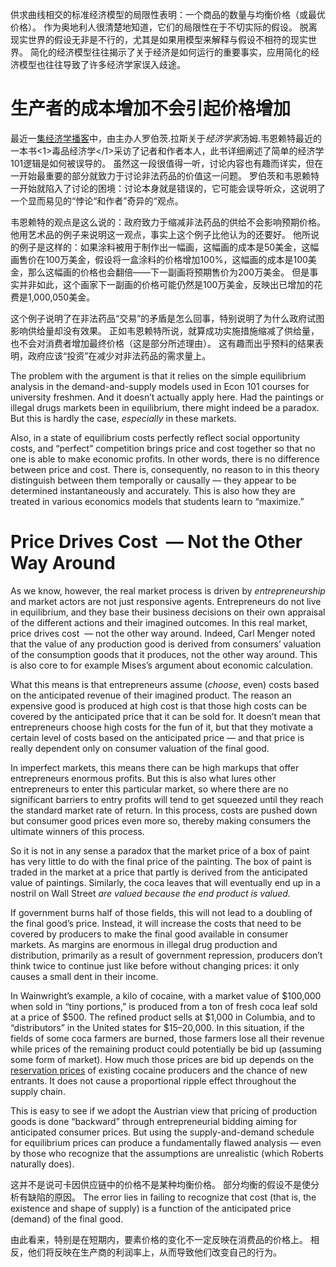 供求曲线相交的标准经济模型的局限性表明：一个商品的数量与均衡价格（或最优价格）。 作为奥地利人很清楚地知道，它们的局限性在于不切实际的假设。 脱离现实世界的假设无非是不行的，尤其是如果用模型来解释与假设不相符的现实世界。 简化的经济模型往往揭示了关于经济是如何运行的重要事实，应用简化的经济模型也往往导致了许多经济学家误入歧途。

# 生产者的成本增加不会引起价格增加

最近一[集经济学播客](http://www.econtalk.org/archives/2017/02/tom*wainwright.html)中，由主办人罗伯茨.拉斯关于*经济学家*汤姆.韦恩赖特最近的一本书<1>毒品经济学</a></1>采访了记者和作者本人，此书详细阐述了简单的经济学101逻辑是如何被误导的。 虽然这一段很值得一听，讨论内容也有趣而详实，但在一开始最重要的部分就致力于讨论非法药品的价值这一问题。 罗伯茨和韦恩赖特一开始就陷入了讨论的困境：讨论本身就是错误的，它可能会误导听众，这说明了一个显而易见的“悖论“和作者”奇异的“观点。

韦恩赖特的观点是这么说的：政府致力于缩减非法药品的供给不会影响预期价格。 他用艺术品的例子来说明这一观点，事实上这个例子比他认为的还要好。 他所说的例子是这样的：如果涂料被用于制作出一幅画，这幅画的成本是50美金，这幅画售价在100万美金，假设将一盒涂料的价格增加100%，这幅画的成本是100美金，那么这幅画的价格也会翻倍——下一副画将预期售价为200万美金。 但是事实并非如此，这个画家下一副画的价格可能仍然是100万美金，反映出已增加的花费是1,000,050美金。

这个例子说明了在非法药品“交易”的矛盾是怎么回事，特别说明了为什么政府试图影响供给量却没有效果。 正如韦恩赖特所说，就算成功实施措施缩减了供给量，也不会对消费者增加最终价格（这是部分所述理由）。 这有趣而出乎预料的结果表明，政府应该“投资”在减少对非法药品的需求量上。

The problem with the argument is that it relies on the simple equilibrium analysis in the demand-and-supply models used in Econ 101 courses for university freshmen. And it doesn’t actually apply here. Had the paintings or illegal drugs markets been in equilibrium, there might indeed be a paradox. But this is hardly the case, *especially* in these markets.

Also, in a state of equilibrium costs perfectly reflect social opportunity costs, and “perfect” competition brings price and cost together so that no one is able to make economic profits. In other words, there is no difference between price and cost. There is, consequently, no reason to in this theory distinguish between them temporally or causally — they appear to be determined instantaneously and accurately. This is also how they are treated in various economics models that students learn to “maximize.”

# Price Drives Cost  — Not the Other Way Around

As we know, however, the real market process is driven by *entrepreneurship* and market actors are not just responsive agents. Entrepreneurs do not live in equilibrium, and they base their business decisions on their own appraisal of the different actions and their imagined outcomes. In this real market, price drives cost  — not the other way around. Indeed, Carl Menger noted that the value of any production good is derived from consumers’ valuation of the consumption goods that it produces, not the other way around. This is also core to for example Mises’s argument about economic calculation.

What this means is that entrepreneurs assume (*choose*, even) costs based on the anticipated revenue of their imagined product. The reason an expensive good is produced at high cost is that those high costs can be covered by the anticipated price that it can be sold for. It doesn’t mean that entrepreneurs choose high costs for the fun of it, but that they motivate a certain level of costs based on the anticipated price — and that price is really dependent only on consumer valuation of the final good.

In imperfect markets, this means there can be high markups that offer entrepreneurs enormous profits. But this is also what lures other entrepreneurs to enter this particular market, so where there are no significant barriers to entry profits will tend to get squeezed until they reach the standard market rate of return. In this process, costs are pushed down but consumer good prices even more so, thereby making consumers the ultimate winners of this process.

So it is not in any sense a paradox that the market price of a box of paint has very little to do with the final price of the painting. The box of paint is traded in the market at a price that partly is derived from the anticipated value of paintings. Similarly, the coca leaves that will eventually end up in a nostril on Wall Street *are valued because the end product is valued.*

If government burns half of those fields, this will not lead to a doubling of the final good’s price. Instead, it will increase the costs that need to be covered by producers to make the final good available in consumer markets. As margins are enormous in illegal drug production and distribution, primarily as a result of government repression, producers don’t think twice to continue just like before without changing prices: it only causes a small dent in their income.

In Wainwright’s example, a kilo of cocaine, with a market value of $100,000 when sold in “tiny portions,” is produced from a ton of fresh coca leaf sold at a price of $500. The refined product sells at $1,000 in Columbia, and to “distributors” in the United states for $15–20,000. In this situation, if the fields of some coca farmers are burned, those farmers lose all their revenue while prices of the remaining product could potentially be bid up (assuming some form of market). How much those prices are bid up depends on the [reservation prices](https://en.wikipedia.org/wiki/Reservation*price) of existing cocaine producers and the chance of new entrants. It does not cause a proportional ripple effect throughout the supply chain.

This is easy to see if we adopt the Austrian view that pricing of production goods is done “backward” through entrepreneurial bidding aiming for anticipated consumer prices. But using the supply-and-demand schedule for equilibrium prices can produce a fundamentally flawed analysis — even by those who recognize that the assumptions are unrealistic (which Roberts naturally does).

这并不是说可卡因供应链中的价格不是某种均衡价格。 部分均衡的假设不是使分析有缺陷的原因。 The error lies in failing to recognize that cost (that is, the existence and shape of supply) is a function of the anticipated price (demand) of the final good.

由此看来，特别是在短期内，要素价格的变化不一定反映在消费品的价格上。 相反，他们将反映在生产商的利润率上，从而导致他们改变自己的行为。